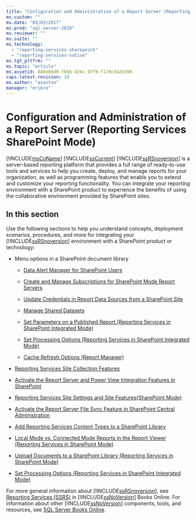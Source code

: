 ```yaml
---
title: "Configuration and Administration of a Report Server (Reporting Services SharePoint Mode) | Microsoft Docs"
ms.custom: ""
ms.date: "03/03/2017"
ms.prod: "sql-server-2016"
ms.reviewer: ""
ms.suite: ""
ms.technology: 
  - "reporting-services-sharepoint"
  - "reporting-services-native"
ms.tgt_pltfrm: ""
ms.topic: "article"
ms.assetid: 846e86d0-fbbb-426c-97f9-f179cd42b390
caps.latest.revision: 10
ms.author: "asaxton"
manager: "erikre"
---
```

# Configuration and Administration of a Report Server (Reporting Services SharePoint Mode)
  [!INCLUDE[msCoName](../../../advanced-analytics/r-services/tutorials/includes/msconame-md.md)] [!INCLUDE[ssCurrent](../../../advanced-analytics/r-services/includes/sscurrent-md.md)] [!INCLUDE[ssRSnoversion](../../../advanced-analytics/r-services/includes/ssrsnoversion-md.md)] is a server-based reporting platform that provides a full range of ready-to-use tools and services to help you create, deploy, and manage reports for your organization, as well as programming features that enable you to extend and customize your reporting functionality. You can integrate your reporting environment with a SharePoint product to experience the benefits of using the collaborative environment provided by SharePoint sites.  
  
## In this section  
 Use the following sections to help you understand concepts, deployment scenarios, procedures, and more for integrating your [!INCLUDE[ssRSnoversion](../../../advanced-analytics/r-services/includes/ssrsnoversion-md.md)] environment with a SharePoint product or technology:  
  
-   Menu options in a SharePoint document library  
  
    -   [Data Alert Manager for SharePoint Users](../../../reporting-services/data-alert-manager-for-sharepoint-users.md)  
  
    -   [Create and Manage Subscriptions for SharePoint Mode Report Servers](../../../reporting-services/subscriptions/create-and-manage-subscriptions-for-sharepoint-mode-report-servers.md)  
  
    -   [Update Credentials in Report Data Sources from a SharePoint Site](../../../reporting-services/report-data/update-credentials-in-report-data-sources-from-a-sharepoint-site.md)  
  
    -   [Manage Shared Datasets](../../../reporting-services/report-data/manage-shared-datasets.md)  
  
    -   [Set Parameters on a Published Report &#40;Reporting Services in SharePoint Integrated Mode&#41;](../../../reporting-services/report-design/dec5d985-a6c1-4dd8-8a66-a848e89a2e18.md)  
  
    -   [Set Processing Options &#40;Reporting Services in SharePoint Integrated Mode&#41;](../../../reporting-services/report-server/sharepoint/set-processing-options-reporting-services-in-sharepoint-integrated-mode.md)  
  
    -   [Cache Refresh Options &#40;Report Manager&#41;](../Topic/Cache%20Refresh%20Options%20\(Report%20Manager\).md)  
  
-   [Reporting Services Site Collection Features](../Topic/Reporting%20Services%20Site%20Collection%20Features.md)  
  
-   [Activate the Report Server and Power View Integration Features in SharePoint](../Topic/Activate%20the%20Report%20Server%20and%20Power%20View%20Integration%20Features%20in%20SharePoint.md)  
  
-   [Reporting Services Site Settings and Site Features&#40;SharePoint Mode&#41;](../Topic/Reporting%20Services%20Site%20Settings%20and%20Site%20Features\(SharePoint%20Mode\).md)  
  
-   [Activate the Report Server File Sync Feature in SharePoint Central Administration](../Topic/Activate%20the%20Report%20Server%20File%20Sync%20Feature%20in%20SharePoint%20Central%20Administration.md)  
  
-   [Add Reporting Services Content Types to a SharePoint Library](../../../reporting-services/report-server/sharepoint/add-reporting-services-content-types-to-a-sharepoint-library.md)  
  
-   [Local Mode vs. Connected Mode Reports in the Report Viewer &#40;Reporting Services in SharePoint Mode&#41;](../../../reporting-services/report-server/sharepoint/a230a9bb-6046-401f-b5e5-53ff6edf2264.md)  
  
-   [Upload Documents to a SharePoint Library &#40;Reporting Services in SharePoint Mode&#41;](../../../reporting-services/report-server/sharepoint/upload-documents-to-a-sharepoint-library-reporting-services-in-sharepoint-mode.md)  
  
-   [Set Processing Options &#40;Reporting Services in SharePoint Integrated Mode&#41;](../../../reporting-services/report-server/sharepoint/set-processing-options-reporting-services-in-sharepoint-integrated-mode.md)  
  
 For more general information about [!INCLUDE[ssRSnoversion](../../../advanced-analytics/r-services/includes/ssrsnoversion-md.md)], see [Reporting Services &#40;SSRS&#41;](../Topic/Reporting%20Services%20\(SSRS\).md) in [!INCLUDE[ssNoVersion](../../../advanced-analytics/r-services/includes/ssnoversion-md.md)] Books Online. For information about other [!INCLUDE[ssNoVersion](../../../advanced-analytics/r-services/includes/ssnoversion-md.md)] components, tools, and resources, see [SQL Server Books Online](../Topic/SQL%20Server%202016%20Technical%20Documentation.md).  
  
  